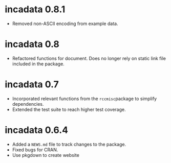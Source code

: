 # incadata 0.8.1

* Removed non-ASCII encoding from example data.

# incadata 0.8

* Refactored functions for document. Does no longer rely on static link file included in the package.


# incadata 0.7

* Incorporated relevant functions from the `rccmisc`package to simplify dependencies.
* Extended the test suite to reach higher test coverage.



# incadata 0.6.4

* Added a `NEWS.md` file to track changes to the package.
* Fixed bugs for CRAN.
* Use pkgdown to create website
